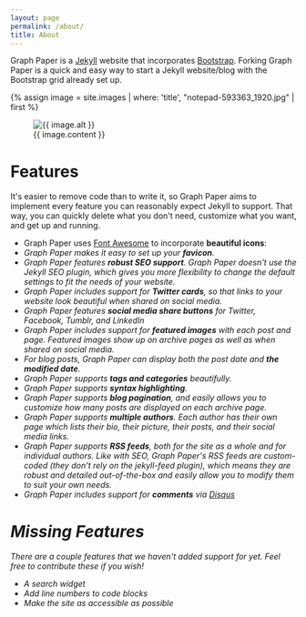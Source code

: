 ```yaml
---
layout: page
permalink: /about/
title: About
---
```


<p class="lead">Graph Paper is a <a href="https://jekyllrb.com/">Jekyll</a> website that incorporates <a href="https://getbootstrap.com/">Bootstrap</a>. Forking Graph Paper is a quick and easy way to start a Jekyll website/blog with the Bootstrap grid already set up.</p>

{% assign image = site.images | where: 'title', "notepad-593363_1920.jpg" | first %}

<figure class="figure">
    <img src="{{ site.baseurl }}/img/{{ image.title }}" class="figure-img img-fluid" alt="{{ image.alt }}" title="{{ image.caption }}">
    <figcaption class="figure-caption">{{ image.content }}</figcaption>
</figure>

# Features

<p class="lead">It's easier to remove code than to write it, so Graph Paper aims to implement every feature you can reasonably expect Jekyll to support. That way, you can quickly delete what you don't need, customize what you want, and get up and running.</p>

* Graph Paper uses [Font Awesome](https://fontawesome.com/) to incorporate **beautiful icons**: <i class="fas fa-tag"></i> <i class="fas fa-folder-open"></i> <i class="far fa-calendar-alt"> <i class="fab fa-twitter"></i>
* Graph Paper makes it easy to set up your **favicon**.
* Graph Paper features **robust SEO support**. Graph Paper doesn't use the Jekyll SEO plugin, which gives you more flexibility to change the default settings to fit the needs of your website.
* Graph Paper includes support for **Twitter cards**, so that links to your website look beautiful when shared on social media.
* Graph Paper features **social media share buttons** for Twitter, Facebook, Tumblr, and LinkedIn
* Graph Paper includes support for **featured images** with each post and page. Featured images show up on archive pages as well as when shared on social media.
* For blog posts, Graph Paper can display both the post date and **the modified date**.
* Graph Paper supports **tags and categories** beautifully.
* Graph Paper supports **syntax highlighting**.
* Graph Paper supports **blog pagination**, and easily allows you to customize how many posts are displayed on each archive page.
* Graph Paper supports **multiple authors**. Each author has their own page which lists their bio, their picture, their posts, and their social media links.
* Graph Paper supports **RSS feeds**, both for the site as a whole and for individual authors. Like with SEO, Graph Paper's RSS feeds are custom-coded (they don't rely on the jekyll-feed plugin), which means they are robust and detailed out-of-the-box and easily allow you to modify them to suit your own needs.
* Graph Paper includes support for **comments** via [Disqus](https://disqus.com/)

# Missing Features

There are a couple features that we haven't added support for yet. Feel free to contribute these if you wish!

* A search widget
* Add line numbers to code blocks
* Make the site as accessible as possible
